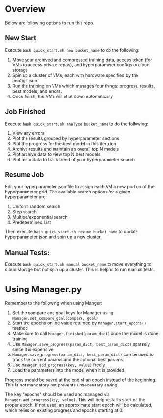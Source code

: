# Overview
Below are following options to run this repo.

## New Start
Execute <code>bash quick_start.sh new bucket_name</code> to do the following:
1) Move your archived and compressed training data, access token (for VMs to access private repos), and hyperparameter configs to cloud storage
2) Spin up a cluster of VMs, each with hardware specified by the configs.json. 
3) Run the training on VMs which manages four things: progress, results, best models, and errors.
4) Once finish, the VMs will shut down automatically

## Job Finished
Execute <code>bash quick_start.sh analyze bucket_name</code> to do the following:
1) View any errors
2) Plot the results grouped by hyperparameter sections
3) Plot the progress for the best model in this iteration
4) Archive results and maintain an overall top N models
5) Plot archive data to view top N best models
6) Plot meta data to track trend of your hyperparameter search

## Resume Job
Edit your hyperparameter.json file to assign each VM a new portion of the hyperparameter grid. The available search options for a 
given hyperparameter are: 
1) Uniform random search
2) Step search
3) Multipe/exponential search
4) Predetermined List

Then execute <code>bash quick_start.sh resume bucket_name</code> to update hyperparameter json and spin up a new cluster.

## Manual Tests:
Execute <code>bash quick_start.sh manual bucket_name</code> to move everything to cloud storage but not spin up a cluster.
This is helpful to run manual tests. 


# Using Manager.py

Remember to the following when using Manger:
1) Set the compare and goal keys for Manager using <code>Manager.set_compare_goal(compare, goal)</code>
2) Start the epochs on the value returned by <code>Manager.start_epochs()</code> method
3) Make sure to call <code>Manager.finished(param_dict)</code> once the model is done training
4) Use <code>Manager.save_progress(param_dict, best_param_dict)</code> sparsely since it is expensive 
5) <code>Manager.save_progress(param_dict, best_param_dict)</code> can be used to track the current params and the optional best params
6) Use <code>Manager.add_progress(key, value)</code> freely
7) Load the parameters into the model when it is provided

Progress should be saved at the end of an epoch instead of the beginning. This is not mandatory but prevents unnecessary saving.

The key "epochs" should be used and managed via <code>Manager.add_progress(key, value)</code>. This will help
restarts start on the proper epoch. If not used, an approximate start epoch will be calculated, which relies on existing progress
and epochs starting at 0.
